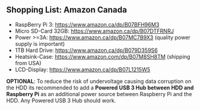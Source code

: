 ## Shopping List: Amazon Canada

* RaspBerry Pi 3: https://www.amazon.ca/dp/B07BFH96M3
* Micro SD-Card 32GB: https://www.amazon.ca/dp/B07DTFRNRJ
* Power >=3A: https://www.amazon.ca/dp/B07MC7B9X3 (quality power supply is important)
* 1TB Hard Drive: https://www.amazon.ca/dp/B079D359S6
* Heatsink-Case: https://www.amazon.com/dp/B07M8SH8TM (shipping from USA)
* LCD-Display: https://www.amazon.ca/dp/B07L1215W5

**OPTIONAL**: To reduce the risk of undervoltage causing data corruption on the HDD its recommended to add a **Powered USB 3 Hub between HDD and Raspberry Pi** as an additional power source between Raspberry Pi and the HDD. Any Powered USB 3 Hub should work.
